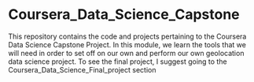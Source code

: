 # Coursera_Data_Science_Capstone
This repository contains the code and projects pertaining to the Coursera Data Science Capstone Project. In this module, we learn the tools that we will need in order to set off on our own and perform our own geolocation data science project. To see the final project, I suggest going to the Coursera_Data_Science_Final_project section
